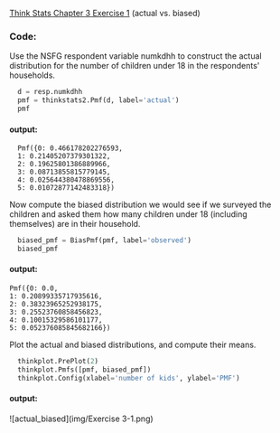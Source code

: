 [Think Stats Chapter 3 Exercise 1](http://greenteapress.com/thinkstats2/html/thinkstats2004.html#toc31) (actual vs. biased)

### Code:
Use the NSFG respondent variable numkdhh to construct the actual distribution for the number of children under 18 in the respondents' households.  
```python
  d = resp.numkdhh
  pmf = thinkstats2.Pmf(d, label='actual')
  pmf
```
#### output:
```
  Pmf({0: 0.466178202276593, 
  1: 0.21405207379301322,
  2: 0.19625801386889966,
  3: 0.08713855815779145,
  4: 0.025644380478869556,
  5: 0.01072877142483318})
```
Now compute the biased distribution we would see if we surveyed the children and asked them how many children under 18 (including themselves) are in their household.  
```python
  biased_pmf = BiasPmf(pmf, label='observed')
  biased_pmf
```
#### output:
```
Pmf({0: 0.0,
1: 0.20899335717935616,
2: 0.38323965252938175,
3: 0.25523760858456823,
4: 0.10015329586101177,
5: 0.052376085845682166})
```
Plot the actual and biased distributions, and compute their means.
```python
  thinkplot.PrePlot(2)
  thinkplot.Pmfs([pmf, biased_pmf])
  thinkplot.Config(xlabel='number of kids', ylabel='PMF')
```
#### output:
![actual_biased](img/Exercise 3-1.png)

  
